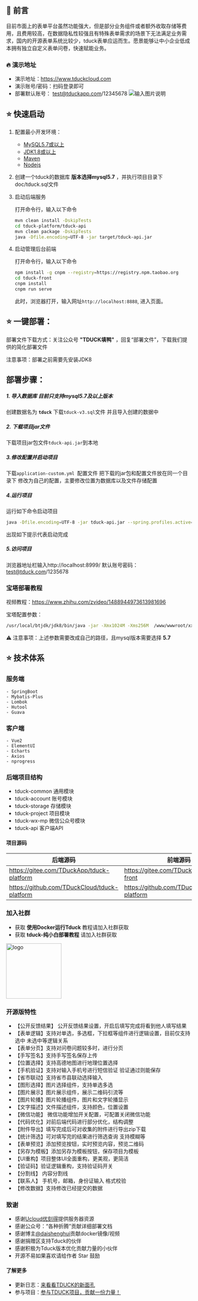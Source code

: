 ##    :clap:  前言
目前市面上的表单平台虽然功能强大，但是部分业务组件或者额外收取存储等费用，且费用较高，在数据隐私性较强且有特殊表单需求的场景下无法满足业务需求，国内的开源表单系统比较少，tduck表单应运而生。愿景能够让中小企业低成本拥有独立自定义表单问卷，快速赋能业务。



###  :fire:   演示地址
- 演示地址：https://www.tduckcloud.com
- 演示账号/密码：扫码登录即可
- 部署默认账号： test@tduckapp.com/12345678
![输入图片说明](https://oss.tduckcloud.com/%E5%BE%AE%E4%BF%A1%E6%88%AA%E5%9B%BE_20220224113836.png)




##  :star:  快速启动


1. 配置最小开发环境：

   * [MySQL5.7或以上](https://dev.mysql.com/downloads/mysql/)
   * [JDK1.8或以上](http://www.oracle.com/technetwork/java/javase/overview/index.html)
   * [Maven](https://maven.apache.org/download.cgi)
   * [Nodejs](https://nodejs.org/en/download/)

2. 创建一个tduck的数据库  **版本选择mysql5.7**  ，并执行项目目录下doc/tduck.sql文件

3. 启动后端服务

   打开命令行，输入以下命令

   ```bash
   mvn clean install -DskipTests
   cd tduck-platform/tduck-api
   mvn clean package -DskipTests
   java -Dfile.encoding=UTF-8 -jar target/tduck-api.jar
   ```

4. 启动管理后台前端

   打开命令行，输入以下命令

   ```bash
   npm install -g cnpm --registry=https://registry.npm.taobao.org
   cd tduck-front
   cnpm install
   cnpm run serve
   ```

   此时，浏览器打开，输入网址`http://localhost:8888`, 进入页面。


##  :star:  一键部署：

部署文件下载方式：关注公众号  **"TDUCK填鸭"**  ，回复“部署文件”，下载我们提供的简化部署文件

注意事项：部署之前需要先安装JDK8

## 部署步骤：

##### 1. 导入数据库 目前只支持mysql5.7及以上版本
创建数据名为  **`tduck`**
下载`tduck-v3.sql`文件 并且导入创建的数据中

##### 2. 下载项目jar文件
下载项目jar包文件`tduck-api.jar`到本地

##### 3.修改配置并启动项目
下载`application-custom.yml `配置文件
把下载的jar包和配置文件放在同一个目录下
修改为自己的配置，主要修改位置为数据库以及文件存储配置

##### 4.运行项目
运行如下命令启动项目
```bash
java -Dfile.encoding=UTF-8 -jar tduck-api.jar --spring.profiles.active=custom
```
出现如下提示代表启动完成

##### 5.访问项目
浏览器地址栏输入http://localhost:8999/
默认账号密码：test@tduck.com/1235678


### 宝塔部署教程

视频教程：https://www.zhihu.com/zvideo/1488944973613981696


宝塔配置参数：
``` bash
/usr/local/btjdk/jdk8/bin/java -jar -Xmx1024M -Xms256M  /www/wwwroot/xxxx.jar --server.port=5097  --spring.datasource.url=jdbc:mysql://localhost:3306/tduck --spring.datasource.username=root --spring.datasource.password=root
```


 :warning: 注意事项：上述参数需要改成自己的路径，且mysql版本需要选择  **5.7**



##  :star:  技术体系

### 服务端


```
- SpringBoot 
- Mybatis-Plus
- Lombok
- Hutool
- Guava
```


### 客户端

```
- Vue2
- ElementUI
- Echarts
- Axios
- nprogress
```

### 后端项目结构

-  tduck-common 通用模块
-  tduck-account 账号模块
-  tduck-storage 存储模块
-  tduck-project 项目模块
-  tduck-wx-mp  微信公众号模块
-  tduck-api 客户端API

#### 项目源码

|   后端源码  |   前端源码  |
|--- | --- |
|  https://gitee.com/TDuckApp/tduck-platform   |  https://gitee.com/TDuckApp/tduck-front   |
|  https://github.com/TDuckCloud/tduck-platform   |  https://github.com/TDuckCloud/tduck-platform   |


### 加入社群
-  获取  **使用Docker运行Tduck**  教程请加入社群获取
-  获取  **tduck-纯小白部署教程**  请加入社群获取
<img alt="logo" src="https://images.gitee.com/uploads/images/2021/0706/174654_31b12d64_1674451.png" style="margin-bottom: 0px;" width="150px">


### 开源版特性
- 【公开反馈结果】 公开反馈结果设置，开启后填写完成将看到他人填写结果
- 【表单逻辑】支持对单选，多选框，下拉框等组件进行逻辑设置，目前仅支持选中 未选中等逻辑关系
- 【表单分页】支持对问卷问题较多时，进行分页
- 【手写签名】支持手写签名保存上传
- 【位置选择】支持高德地图进行地理位置选择
- 【手机验证】支持对输入手机号进行短信验证 验证通过则能保存
- 【省市联动】支持省市县联动选择输入
- 【图形选择】图片选择组件，支持单选多选
- 【图片展示】图片展示组件，展示二维码引流等
- 【图片轮播】图片轮播组件，图片和文字轮播显示
- 【文字描述】文件描述组件，支持颜色，位置设置
- 【微信功能】 微信功能增加开关配置，可配置关闭微信功能
- 【代码优化】对前后端代码进行部分优化，结构调整
- 【附件导出】填写完成后可对收集的附件进行导出zip下载
- 【统计筛选】可对填写完的结果进行筛选查询 支持模糊等
- 【表单预览】添加预览按钮，实时预览内容，预览二维码
- 【另存为模板】添加另存为模板按钮，保存项目为模板
- 【UI重构】项目整体UI全面重构，更美观，更简洁
- 【验证码】验证逻辑重构，支持验证码开关
- 【分割线】 内容分割线
- 【联系人】 手机号，邮箱，身份证输入 格式校验
- 【修改数据】支持修改已经提交的数据


### 致谢
- 感谢[Ucloud优刻得](https://www.ucloud.cn/)提供服务器资源
- 感谢公众号：“各种折腾”贡献详细部署文档
- 感谢博主[@daishenghui](https://daishenghui.club/)贡献docker镜像/视频
- 感谢捐赠区支持Tduck的伙伴
- 感谢积极为Tduck版本优化贡献力量的小伙伴
- 开源不易如果喜欢请给作者 Star 鼓励

#### 了解更多
- 更新日志：[来看看TDUCK的新面孔](https://mp.weixin.qq.com/s/pLltfRv-KvStMxKefAvD_g)
- 参与项目：[参与TDUCK项目，贡献一份力量！](https://gitee.com/TDuckApp/tduck-platform/issues/I4ZC6R)
